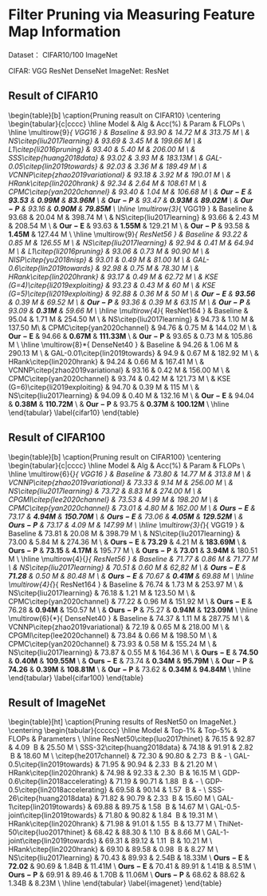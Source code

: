 # Filter Pruning via Measuring Feature Map Information

Dataset： CIFAR10/100  ImageNet

CIFAR: VGG ResNet DenseNet
ImageNet: ResNet

## Result of CIFAR10

\begin{table}[b]
	\caption{Pruning reasult on CIFAR10}
	\centering
	\begin{tabular}{c|cccc}
		\hline Model &  Alg &  Acc(\%) & Param & FLOPs  \\
		\hline \multirow{9}*{ VGG16 } & Baseline  & 93.90 & 14.72 M & 313.75 M \\
		& NS\citep{liu2017learning} & 93.69 & 3.45 M & 199.66 M \\
		& L1\citep{li2016pruning} & 93.40 & 5.40 M & 206.00 M \\
		& SSS\citep{huang2018data} & 93.02 & 3.93 M & 183.13M \\
		& GAL-0.05\citep{lin2019towards} & 92.03 & 3.36 M & 189.49 M \\
		& VCNNP\citep{zhao2019variational} & 93.18 & 3.92 M & 190.01 M \\
		& HRank\citep{lin2020hrank} & 92.34 & 2.64 M & 108.61 M \\
		& CPMC\citep{yan2020channel} & 93.40 & 1.04 M & 106.68 M \\
		& $\mathbf{Our-E}$ & $\mathbf{93.53}$ & $\mathbf{0.99 M}$ & $\mathbf{83.96 M}$ \\
		& $\mathbf{Our-P}$ & 93.47 & $\mathbf{0.93 M}$ & $\mathbf{89.02 M}$ \\
		& $\mathbf{Our-P}$ & 93.16 & $\mathbf{0.90 M}$ & $\mathbf{79.85 M}$ \\
		\hline \multirow{3}*{ VGG19 } &  Baseline & 93.68 & 20.04 M & 398.74 M \\
		& NS\citep{liu2017learning} & 93.66 & 2.43 M & 208.54 M \\
		& $\mathbf{Our-E}$ & 93.63 & $\mathbf{1.55M}$ & 129.21 M \\
		& $\mathbf{Our-P}$ & 93.58 & $\mathbf{1.45M}$ & 127.44 M \\
		\hline \multirow{9}*{ ResNet56 }  & Baseline & 93.22 & 0.85 M & 126.55 M \\
		& NS\citep{liu2017learning} & 92.94 & 0.41 M & 64.94 M \\
		& L1\citep{li2016pruning} & 93.06 & 0.73 M & 90.90 M \\
		& NISP\citep{yu2018nisp} & 93.01 & 0.49 M & 81.00 M \\
		& GAL-0.6\citep{lin2019towards} & 92.98 & 0.75 M & 78.30 M \\
		& HRank\citep{lin2020hrank} & 93.17 & 0.49 M & 62.72 M \\
		& KSE (G=4)\citep{li2019exploiting} & 93.23 & 0.43 M & 60 M \\
		& KSE (G=5)\citep{li2019exploiting} & 92.88 & 0.36 M & 50 M \\
		& $\mathbf{Our-E}$ & $\mathbf{93.56}$ & 0.39 M & 69.52 M \\
		& $\mathbf{Our-P}$ & 93.36 & 0.39 M & 63.15 M \\
		& $\mathbf{Our-P}$ & 93.09 & $\mathbf{0.31 M}$ & 59.66 M \\
		\hline \multirow{4}*{ ResNet164 }  & Baseline & 95.04 & 1.71 M & 254.50 M \\
		& NS\citep{liu2017learning} & 94.73 & 1.10 M & 137.50 M\\
		& CPMC\citep{yan2020channel} & 94.76 & 0.75 M & 144.02 M \\
		& $\mathbf{Our-E}$ & 94.66 & $\mathbf{0.67 M}$ & $\mathbf{111.33 M}$ \\
		& $\mathbf{Our-P}$ & 93.65 & 0.73 M & 105.86 M \\
		\hline \multirow{8}*{ DenseNet40 } & Baseline & 94.26 & 1.06 M & 290.13 M \\
		& GAL-0.01\citep{lin2019towards} & 94.9 & 0.67 M & 182.92 M \\
		& HRank\citep{lin2020hrank} & 94.24 & 0.66 M & 167.41 M \\
		& VCNNP\citep{zhao2019variational} & 93.16 & 0.42 M & 156.00 M \\
		& CPMC\citep{yan2020channel} & 93.74 & 0.42 M & 121.73 M \\
		& KSE (G=6)\citep{li2019exploiting} & 94.70 & 0.39 M & 115 M \\
		& NS\citep{liu2017learning} & 94.09 & 0.40 M & 132.16 M \\
		& $\mathbf{Our-E}$ & 94.04 & $\mathbf{0.38 M}$ & $\mathbf{110.72 M}$ \\
		& $\mathbf{Our-P}$ & 93.75 & $\mathbf{0.37 M}$ & $\mathbf{100.12 M}$ \\
		\hline
	\end{tabular}
	\label{cifar10}
\end{table}

## Result of CIFAR100
\begin{table}[b]
	\caption{Pruning result on CIFAR100}
	\centering
	\begin{tabular}{c|cccc}
		\hline  Model & Alg & Acc(\%) & Param & FLOPs \\
		\hline \multirow{6}{*}{ VGG16 } & Baseline & 73.80 & 14.77 M & 313.8 M \\
		& VCNNP\citep{zhao2019variational} & 73.33 & 9.14 M & 256.00 M \\
		& NS\citep{liu2017learning} & 73.72 & 8.83 M & 274.00 M \\
		& CPGMI\citep{lee2020channel} & 73.53 & 4.99 M & 198.20 M \\
		& CPMC\citep{yan2020channel} & 73.01 & 4.80 M & 162.00 M \\
		& $\mathbf{Ours-E}$ & 73.17 & $\mathbf{4.94 M}$ & $\mathbf{150.70 M}$ \\
		& $\mathbf{Ours-E}$ & 73.06 & $\mathbf{4.05 M}$ & $\mathbf{129.52 M}$ \\
		& $\mathbf{Ours-P}$ & 73.17 & 4.09 M & 147.99 M \\
		\hline \multirow{3}{*}{ VGG19 } &  Baseline & 73.81 & 20.08 M & 398.79 M \\
		&  NS\citep{liu2017learning} & 73.00 & 5.84 M & 274.36 M \\
		&  $\mathbf{Ours-E}$ & $\mathbf{73.29}$ & 4.21 M & $\mathbf{183.69 M}$ \\
		&  $\mathbf{Ours-P}$ & $\mathbf{73.15}$ & $\mathbf{4.17 M}$ & 195.77 M \\
		&  $\mathbf{Ours-P}$ & $\mathbf{73.01}$ & $\mathbf{3.94 M}$ & 180.51 M \\
		\hline \multirow{4}{*}{ ResNet56 } & Baseline  & 71.77 & 0.86 M & 71.77 M \\
		& NS\citep{liu2017learning} & 70.51 & 0.60 M & 62,82 M \\
		& $\mathbf{Ours-E}$ & $\mathbf{71.28}$ & 0.50 M & 80.48 M \\
		& $\mathbf{Ours-E}$ & 70.67 & $\mathbf{0.41 M}$ & 69.88 M \\
		\hline \multirow{4}{*}{ ResNet164 } & Baseline & 76.74 & 1.73 M & 253.97 M \\
		& NS\citep{liu2017learning} & 76.18 & 1.21 M & 123.50 M \\
		& CPMC\citep{yan2020channel} & 77.22 & 0.96 M & 151.92 M \\
		& $\mathbf{Ours-E}$ & 76.28 & $\mathbf{0.94 M}$ & 150.57 M \\
		& $\mathbf{Ours-P}$ & 75.27 & $\mathbf{0.94 M}$ & $\mathbf{123.09 M}$ \\
		\hline \multirow{6}{*}{ DenseNet40 } & Baseline & 74.37 & 1.11 M & 287.75 M \\
		& VCNNP\citep{zhao2019variational} & 72.19 & 0.65 M & 218.00 M \\
		& CPGMI\citep{lee2020channel} & 73.84 & 0.66 M & 198.50 M \\
		& CPMC\citep{yan2020channel} & 73.93 & 0.58 M & 155.24 M \\
		& NS\citep{liu2017learning} & 73.87 & 0.55 M & 164.36 M \\
		& $\mathbf{Ours-E}$  & $\mathbf{74.50}$ & $\mathbf{0.40M}$ & $\mathbf{109.55 M}$ \\
		& $\mathbf{Ours-E}$  & 73.74 & $\mathbf{0.34M}$ & $\mathbf{95.79 M}$ \\
		& $\mathbf{Our-P}$ & $\mathbf{74.26}$ & $\mathbf{0.39M}$ & $\mathbf{108.81M}$ \\
		& $\mathbf{Our-P}$ & 73.62 & $\mathbf{0.34M}$ & $\mathbf{94.84M}$ \\
		\hline
	\end{tabular}
	\label{cifar100}
\end{table}

## Result of ImageNet
\begin{table}[ht]
	\caption{Pruning results of ResNet50 on ImageNet.}
	\centering
	\begin{tabular}{ccccc}
		\hline Model & Top-1\% & Top-5\% &  FLOPs & Parameters \\
		\hline ResNet50\citep{luo2017thinet} & 76.15 & 92.87 & 4.09 $\mathrm{~B}$ & 25.50 $\mathrm{M}$ \\
		SSS-32\citep{huang2018data}  & 74.18 & 91.91 & 2.82 $\mathrm{~B}$ & 18.60 $\mathrm{M}$ \\
		\citep{he2017channel} & 72.30 & 90.80 & 2.73 $\mathrm{~B}$ & - \\
		GAL-0.5\citep{lin2019towards} & 71.95 & 90.94 & 2.33 $\mathrm{~B}$ & 21.20 $\mathrm{M}$ \\
		HRank\citep{lin2020hrank}  & 74.98 & 92.33 & 2.30 $\mathrm{~B}$ & 16.15 $\mathrm{M}$ \\
		GDP-0.6\citep{lin2018accelerating} & 71.19 & 90.71 & 1.88 $\mathrm{~B}$ & - \\
		GDP-0.5\citep{lin2018accelerating} & 69.58 & 90.14 & 1.57 $\mathrm{~B}$ & - \\
		SSS-26\citep{huang2018data}  & 71.82 & 90.79 & 2.33 $\mathrm{~B}$ & 15.60 $\mathrm{M}$ \\
		GAL-1\citep{lin2019towards}  & 69.88 & 89.75 & 1.58 $\mathrm{~B}$ & 14.67 $\mathrm{M}$ \\
		GAL-0.5-joint\citep{lin2019towards}  & 71.80 & 90.82 & 1.84 $\mathrm{~B}$ & 19.31 $\mathrm{M}$ \\
		HRank\citep{lin2020hrank} & 71.98 & 91.01 & 1.55 $\mathrm{~B}$ & 13.77 $\mathrm{M}$ \\
		ThiNet-50\citep{luo2017thinet}  & 68.42 & 88.30 & 1.10 $\mathrm{~B}$ & 8.66 $\mathrm{M}$ \\
		GAL-1-joint\citep{lin2019towards}  & 69.31 & 89.12 & 1.11 $\mathrm{~B}$ & 10.21 $\mathrm{M}$ \\
		HRank\citep{lin2020hrank} & 69.10 & 89.58 & 0.98 $\mathrm{~B}$ & 8.27 $\mathrm{M}$ \\
		NS\citep{liu2017learning} & 70.43 & 89.93 &  $\mathrm{2.54 B}$ &  $\mathrm{18.33 M}$ \\
		$\mathbf{Ours-E}$ & $\mathbf{72.02}$ & 90.69 &  $\mathrm{1.84 B}$ &  $\mathrm{11.41 M}$ \\
		$\mathbf{Ours-E}$ & 70.41 & 89.91 &  $\mathrm{1.41 B}$ &  $\mathrm{8.51 M}$ \\
		$\mathbf{Ours-P}$ & 69.91 & 89.46 &  $\mathrm{1.70 B}$ &  $\mathrm{11.06 M}$ \\
		$\mathbf{Ours-P}$ & 68.62 & 88.62 &  $\mathrm{1.34 B}$ &  $\mathrm{8.23 M}$ \\
		\hline
	\end{tabular}
	\label{imagenet}
\end{table}

